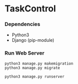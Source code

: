 # TaskControl

### Dependencies 

- Python3
- Django (pip-module)

### Run Web Server

```
python3 manage.py makemigration
python3 manage.py migrate

python3 manage.py runserver
```
